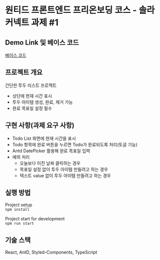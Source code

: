 # 원티드 프론트엔드 프리온보딩 코스 - 솔라커넥트 과제 #1

## Demo Link 및 베이스 코드
[베이스 코드](https://codesandbox.io/s/long-haze-9v8jt?file=/src/components/todo/TodoService.tsx) 

## 프로젝트 개요
간단한 투두 리스트 프로젝트
- 상단에 현재 시간 표시
- 투두 아이템 생성, 완료, 제거 가능
- 완료 목표일 설정 필수    
  
## 구현 사항(과제 요구 사항)
- Todo List 화면에 현재 시간을 표시
- Todo 항목에 완료 버튼을 누르면 Todo가 완료되도록 처리(토글 기능)
- Antd DatePicker 활용해 완료 목표일 입력 
- 예외 처리
  - 오늘보다 이전 날짜 클릭하는 경우
  - 목표일 설정 없이 투두 아이템 만들려고 하는 경우
  - 텍스트 value 없이 투두 아이템 만들려고 하는 경우

## 실행 방법
Project setup   
```npm install```

Project start for development   
```npm run start```   

## 기술 스택
React, AntD, Styled-Components, TypeScript
